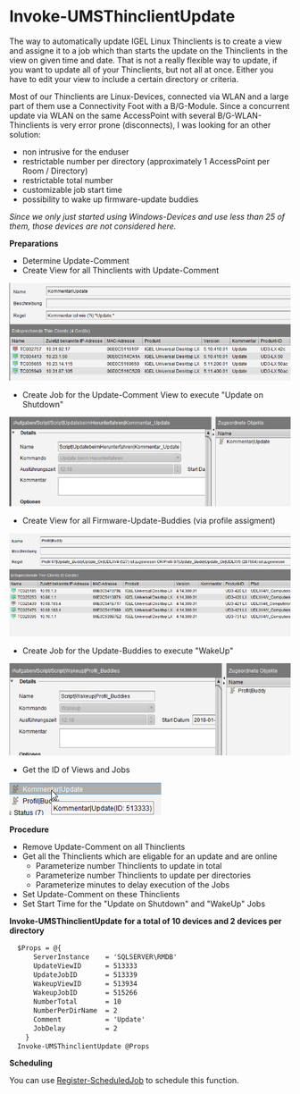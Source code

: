 # Invoke-UMSThinclientUpdate

The way to automatically update IGEL Linux Thinclients is to create a view and assigne it to a job which than starts the update on the Thinclients in the view on given time and date.
That is not a really flexible way to update, if you want to update all of your Thinclients, but not all at once. Either you have to edit your view to include a certain directory or criteria.

Most of our Thinclients are Linux-Devices, connected via WLAN and a large part of them use a Connectivity Foot with a B/G-Module. Since a concurrent update via WLAN on the same AccessPoint with several B/G-WLAN-Thinclients is very error prone (disconnects), I was looking for an other solution:

- non intrusive for the enduser
- restrictable number per directory (approximately 1 AccessPoint per Room / Directory)
- restrictable total number
- customizable job start time
- possibility to wake up firmware-update buddies

*Since we only just started using Windows-Devices and use less than 25 of them, those devices are not considered here.*

**Preparations**

* Determine Update-Comment
* Create View for all Thinclients with Update-Comment

![CommentUpdateView](/docs/images/CommentUpdateView.png)
* Create Job for the Update-Comment View to execute "Update on Shutdown"

![CommentUpdateJobShutDownOnUpdate](/docs/images/CommentUpdateJobShutDownOnUpdate.png)
* Create View for all Firmware-Update-Buddies (via profile  assigment)

![BuddyUpdateProfileView](/docs/images/BuddyUpdateProfileView.png)
* Create Job for the Update-Buddies to execute "WakeUp"

![BuddyUpdateProfileJob](/docs/images/BuddyUpdateProfileJob.png)
* Get the ID of Views and Jobs 

![GetViewID](/docs/images/GetViewID.png)


**Procedure**

* Remove Update-Comment on all Thinclients
* Get all the Thinclients which are eligable for an update and are online
    * Parameterize number Thinclients to update in total
    * Parameterize number Thinclients to update per directories
    * Parameterize minutes to delay execution of the Jobs
* Set Update-Comment on these Thinclients
* Set Start Time for the "Update on Shutdown" and "WakeUp" Jobs

**Invoke-UMSThinclientUpdate for a total of 10 devices and 2 devices per directory**

      $Props = @{
          ServerInstance    = 'SQLSERVER\RMDB'
          UpdateViewID      = 513333
          UpdateJobID       = 513339
          WakeupViewID      = 513934
          WakeupJobID       = 515266
          NumberTotal       = 10
          NumberPerDirName  = 2
          Comment           = 'Update'
          JobDelay          = 2
        }
      Invoke-UMSThinclientUpdate @Props

**Scheduling**

You can use [Register-ScheduledJob](https://docs.microsoft.com/en-us/powershell/module/psscheduledjob/register-scheduledjob?view=powershell-5.1) to schedule this function.
